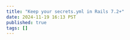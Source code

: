 ```yaml
---
title: "Keep your secrets.yml in Rails 7.2+"
date: 2024-11-19 16:13 PST
published: true
tags: []
---
```




<blockquote markdown="1">



</blockquote>
